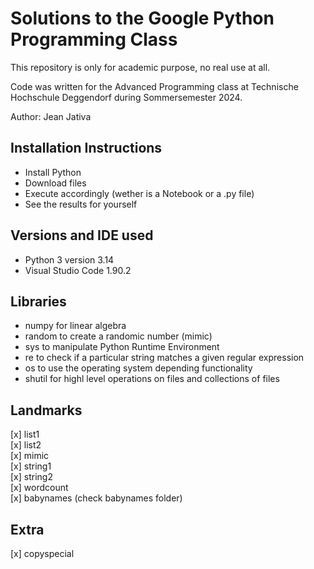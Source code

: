 # Solutions to the Google Python Programming Class  

This repository is only for academic purpose, no real use at all.  

Code was written for the Advanced Programming class at Technische Hochschule Deggendorf during Sommersemester 2024.  

Author: Jean Jativa  

## Installation Instructions  

- Install Python  
- Download files  
- Execute accordingly (wether is a Notebook or a .py file)  
- See the results for yourself  

## Versions and IDE used  

- Python 3 version 3.14  
- Visual Studio Code 1.90.2  

## Libraries

- numpy for linear algebra
- random to create a randomic number (mimic)
- sys to manipulate Python Runtime Environment
- re to check if a particular string matches a given regular expression
- os to use the operating system depending functionality 
- shutil for highl level operations on files and collections of files

## Landmarks

[x] list1  
[x] list2  
[x] mimic  
[x] string1   
[x] string2  
[x] wordcount  
[x] babynames  (check babynames folder)

## Extra
[x] copyspecial

